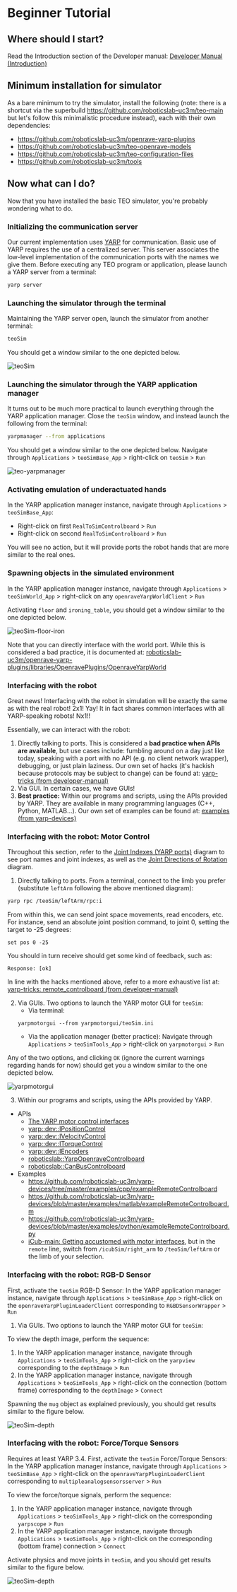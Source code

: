 # Beginner Tutorial

## Where should I start?

Read the Introduction section of the Developer manual: [Developer Manual (Introduction)](http://robots.uc3m.es/gitbook-developer-manual/introduction.html)

## Minimum installation for simulator

As a bare minimum to try the simulator, install the following (note: there is a shortcut via the superbuild https://github.com/roboticslab-uc3m/teo-main but let's follow this minimalistic procedure instead), each with their own dependencies:
- https://github.com/roboticslab-uc3m/openrave-yarp-plugins
- https://github.com/roboticslab-uc3m/teo-openrave-models
- https://github.com/roboticslab-uc3m/teo-configuration-files
- https://github.com/roboticslab-uc3m/tools

## Now what can I do?

Now that you have installed the basic TEO simulator, you're probably wondering what to do.

###  Initializing the communication server

Our current implementation uses [YARP](http://eris.liralab.it/yarpdoc/what_is_yarp.html) for communication. Basic use of YARP requires the use of a centralized server. This server associates the low-level implementation of the communication ports with the names we give them. Before executing any TEO program or application, please launch a YARP server from a terminal:

```bash
yarp server
```

### Launching the simulator through the terminal

Maintaining the YARP server open, launch the simulator from another terminal:

```bash
teoSim
```

You should get a window similar to the one depicted below.

![teoSim](fig/teoSim.png)

### Launching the simulator through the YARP application manager

It turns out to be much more practical to launch everything through the YARP application manager.
Close the `teoSim` window, and instead launch the following from the terminal:

```bash
yarpmanager --from applications
```

You should get a window similar to the one depicted below. Navigate through `Applications` > `teoSimBase_App` > right-click on `teoSim` > `Run`

![teo-yarpmanager](fig/teo-yarpmanager.png)

### Activating emulation of underactuated hands

In the YARP application manager instance, navigate through `Applications` > `teoSimBase_App`:

- Right-click on first `RealToSimControlboard` > `Run`
- Right-click on second `RealToSimControlboard` > `Run`

You will see no action, but it will provide ports the robot hands that are more similar to the real ones.

### Spawning objects in the simulated environment

In the YARP application manager instance, navigate through `Applications` > `teoSimWorld_App` > right-click on any `openraveYarpWorldClient` > `Run`

Activating `floor` and `ironing_table`, you should get a window similar to the one depicted below.

![teoSim-floor-iron](fig/teoSim-floor-iron.png)

Note that you can directly interface with the world port. While this is considered a bad practice, it is documented at: [roboticslab-uc3m/openrave-yarp-plugins/libraries/OpenravePlugins/OpenraveYarpWorld](https://github.com/roboticslab-uc3m/openrave-yarp-plugins/blob/master/libraries/OpenravePlugins/OpenraveYarpWorld/README.md#interfacing-with-openraveyarpworld)

### Interfacing with the robot

Great news! Interfacing with the robot in simulation will be exactly the same as with the real robot! 2x1! Yay! It in fact shares common interfaces with all YARP-speaking robots! Nx1!!

Essentially, we can interact with the robot:
1. Directly talking to ports. This is considered a **bad practice when APIs are available**, but use cases include: fumbling around on a day just like today, speaking with a port with no API (e.g. no client network wrapper), debugging, or just plain laziness. Our own set of hacks (it's hackish because protocols may be subject to change) can be found at: [yarp-tricks (from developer-manual)](http://robots.uc3m.es/gitbook-developer-manual/appendix/yarp-tricks.html)
2. Via GUI. In certain cases, we have GUIs!
3. **Best practice:** Within our programs and scripts, using the APIs provided by YARP. They are available in many programming languages (C++, Python, MATLAB...). Our own set of examples can be found at: [examples (from yarp-devices)](https://github.com/roboticslab-uc3m/yarp-devices/tree/master/examples)

### Interfacing with the robot: Motor Control

Throughout this section, refer to the [Joint Indexes (YARP ports)](diagrams.html#joint-indexes)  diagram to see port names and joint indexes, as well as the [Joint Directions of Rotation](diagrams.html#joint-directions-of-rotation) diagram.

1. Directly talking to ports. From a terminal, connect to the limb you prefer (substitute `leftArm` following the above mentioned diagram):

  ```bash
  yarp rpc /teoSim/leftArm/rpc:i
  ```

  From within this, we can send joint space movements, read encoders, etc. For instance, send an absolute joint position command, to joint 0, setting the target to -25 degrees:

  ```
  set pos 0 -25
  ```

  You should in turn receive should get some kind of feedback, such as:

  ```
  Response: [ok]
  ```

  In line with the hacks mentioned above, refer to a more exhaustive list at: [yarp-tricks: remote_controlboard (from developer-manual)](http://robots.uc3m.es/gitbook-developer-manual/appendix/yarp-tricks.html#remotecontrolboard)

2. Via GUIs. Two options to launch the YARP motor GUI for `teoSim`:
    - Via terminal:
    ```
    yarpmotorgui --from yarpmotorgui/teoSim.ini
    ```
    - Via the application manager (better practice): Navigate through `Applications` > `teoSimTools_App` > right-click on `yarpmotorgui` > `Run`

  Any of the two options, and clicking `OK` (ignore the current warnings regarding hands for now) should get you a window similar to the one depicted below.

  ![yarpmotorgui](fig/teo-yarpmotorgui.png)

3. Within our programs and scripts, using the APIs provided by YARP.
  - APIs
    - [The YARP motor control interfaces](https://www.yarp.it/yarp_motor_control.html)
    - [yarp::dev::IPositionControl](https://www.yarp.it/classyarp_1_1dev_1_1IPositionControl.html)
    - [yarp::dev::IVelocityControl](https://www.yarp.it/classyarp_1_1dev_1_1IVelocityControl.html)
    - [yarp::dev::ITorqueControl](https://www.yarp.it/classyarp_1_1dev_1_1ITorqueControl.html)
    - [yarp::dev::IEncoders](https://www.yarp.it/classyarp_1_1dev_1_1IEncoders.html)
    - [roboticslab::YarpOpenraveControlboard](http://robots.uc3m.es/dox-openrave-yarp-plugins/classroboticslab_1_1YarpOpenraveControlboard.html)
    - [roboticslab::CanBusControlboard](http://robots.uc3m.es/dox-yarp-devices/classroboticslab_1_1CanBusControlboard.html)
  - Examples
    - https://github.com/roboticslab-uc3m/yarp-devices/tree/master/examples/cpp/exampleRemoteControlboard
    - https://github.com/roboticslab-uc3m/yarp-devices/blob/master/examples/matlab/exampleRemoteControlboard.m
    - https://github.com/roboticslab-uc3m/yarp-devices/blob/master/examples/python/exampleRemoteControlboard.py
    - [iCub-main: Getting accustomed with motor interfaces](https://robotology.github.io/robotology-documentation/doc/html/icub_motor_control_tutorial.html), but in the `remote` line, switch from `/icubSim/right_arm` to `/teoSim/leftArm` or the limb of your selection.

### Interfacing with the robot: RGB-D Sensor

First, activate the `teoSim` RGB-D Sensor: In the YARP application manager instance, navigate through `Applications` > `teoSimBase_App` > right-click on the `openraveYarpPluginLoaderClient` corresponding to `RGBDSensorWrapper` > `Run`

1. Via GUIs. Two options to launch the YARP motor GUI for `teoSim`:

  To view the depth image, perform the sequence:
  1. In the YARP application manager instance, navigate through `Applications` > `teoSimTools_App` > right-click on the `yarpview` corresponding to the `depthImage` > `Run`
  2. In the YARP application manager instance, navigate through `Applications` > `teoSimTools_App` > right-click on the connection (bottom frame) corresponding to the `depthImage` > `Connect`

  Spawning the `mug` object as explained previously, you should get results similar to the figure below.

![teoSim-depth](fig/teoSim-depth.png)

### Interfacing with the robot: Force/Torque Sensors

Requires at least YARP 3.4. First, activate the `teoSim` Force/Torque Sensors: In the YARP application manager instance, navigate through `Applications` > `teoSimBase_App` > right-click on the `openraveYarpPluginLoaderClient` corresponding to `multipleanalogsensorsserver` > `Run`

To view the force/torque signals, perform the sequence:
1. In the YARP application manager instance, navigate through `Applications` > `teoSimTools_App` > right-click on the corresponding `yarpscope` > `Run`
2. In the YARP application manager instance, navigate through `Applications` > `teoSimTools_App` > right-click on the corresponding (bottom frame) connection > `Connect`


Activate physics and move joints in `teoSim`, and you should get results similar to the figure below.

![teoSim-depth](fig/teoSim-ft.png)

